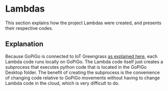 # Lambdas

This section explains how the project Lambdas were created, and presents their respective codes.

## Explanation

Because GoPiGo is connected to IoT Greengrass [as explained here](https://github.com/l-silvestre/fikalab/tree/master/Cloud), each Lambda code runs locally on GoPiGo. The Lambda code itself just creates a subprocess that executes python code that is located in the GoPiGo Desktop folder. The benefit of creating the subprocess is the convenience of changing code relative to GoPiGo movements without having to change Lambda code in the cloud, which is very difficult to do.
